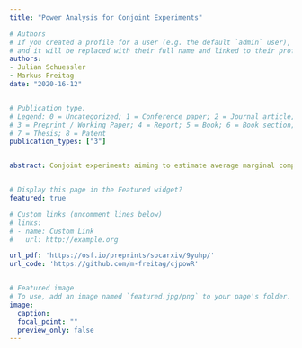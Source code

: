 ```yaml
---
title: "Power Analysis for Conjoint Experiments"

# Authors
# If you created a profile for a user (e.g. the default `admin` user), write the username (folder name) here 
# and it will be replaced with their full name and linked to their profile.
authors:
- Julian Schuessler
- Markus Freitag
date: "2020-16-12"


# Publication type.
# Legend: 0 = Uncategorized; 1 = Conference paper; 2 = Journal article;
# 3 = Preprint / Working Paper; 4 = Report; 5 = Book; 6 = Book section;
# 7 = Thesis; 8 = Patent
publication_types: ["3"]


abstract: Conjoint experiments aiming to estimate average marginal component effects and related quantities have become a standard tool for social scientists. However, existing solutions for power analyses to find appropriate sample sizes for such studies have various shortcomings and accordingly, explicit sample size planning is rare. Based on recent advances in statistical inference for factorial experiments, we derive simple yet generally applicable formulae to calculate power and minimum required sample sizes for testing average marginal component effects (AMCEs), conditional AMCEs, as well as interaction effects in forced-choice conjoint experiments. The only input needed are expected effect sizes. Our approach only assumes random sampling of individuals or randomization of profiles and avoids any parametric assumption. Furthermore, we show that clustering standard errors on individuals is not necessary and does not affect power. Our results caution against designing conjoint experiments with small sample sizes, especially for detecting heterogeneity and interactions. We provide an R package that implements our approach.


# Display this page in the Featured widget?
featured: true

# Custom links (uncomment lines below)
# links:
# - name: Custom Link
#   url: http://example.org

url_pdf: 'https://osf.io/preprints/socarxiv/9yuhp/'
url_code: 'https://github.com/m-freitag/cjpowR'


# Featured image
# To use, add an image named `featured.jpg/png` to your page's folder. 
image:
  caption: 
  focal_point: ""
  preview_only: false
---
```

